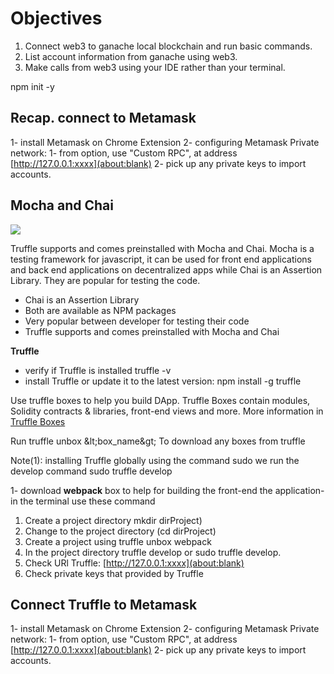 # Objectives

1. Connect web3 to ganache local blockchain and run basic commands.
2. List account information from ganache using web3.
3. Make calls from web3 using your IDE rather than your terminal.

npm init -y

## **Recap. connect to Metamask**

1- install Metamask on Chrome Extension
 2- configuring Metamask Private network:
 1- from option, use &quot;Custom RPC&quot;, at address [http://127.0.0.1:xxxx](about:blank)
 2- pick up any private keys to import accounts.

## **Mocha and Chai**

![](RackMultipart20210301-4-zk3uu2_html_237499165a11f2b9.gif)

Truffle supports and comes preinstalled with Mocha and Chai. Mocha is a testing framework for javascript, it can be used for front end applications and back end applications on decentralized apps while Chai is an Assertion Library. They are popular for testing the code.

- Chai is an Assertion Library
- Both are available as NPM packages
- Very popular between developer for testing their code
- Truffle supports and comes preinstalled with Mocha and Chai

**Truffle**

- verify if Truffle is installed truffle -v
- install Truffle or update it to the latest version: npm install -g truffle

Use truffle boxes to help you build DApp. Truffle Boxes contain modules, Solidity contracts &amp; libraries, front-end views and more. More information in [Truffle Boxes](https://truffleframework.com/boxes)

Run truffle unbox \&lt;box\_name\&gt; To download any boxes from truffle

Note(1): installing Truffle globally using the command sudo we run the develop command sudo truffle develop

1- download **webpack** box to help for building the front-end the application- in the terminal use these command

1. Create a project directory mkdir dirProject)
2. Change to the project directory (cd dirProject)
3. Create a project using truffle unbox webpack
4. In the project directory truffle develop or sudo truffle develop.
5. Check URl Truffle: [http://127.0.0.1:xxxx](about:blank)
6. Check private keys that provided by Truffle

## **Connect Truffle to Metamask**

1- install Metamask on Chrome Extension
 2- configuring Metamask Private network:
 1- from option, use &quot;Custom RPC&quot;, at address [http://127.0.0.1:xxxx](about:blank)
 2- pick up any private keys to import accounts.
